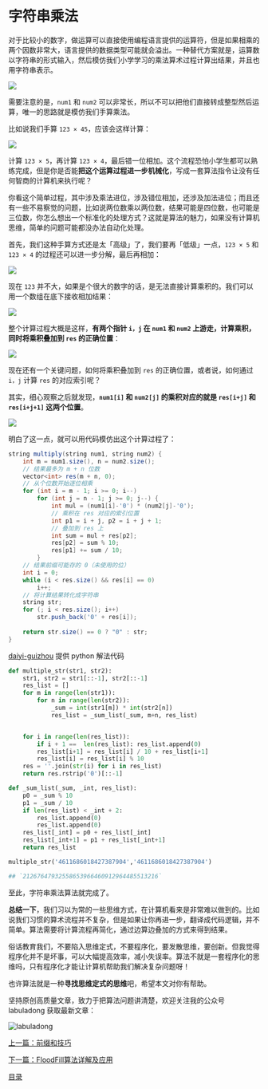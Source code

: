# 字符串乘法

对于比较小的数字，做运算可以直接使用编程语言提供的运算符，但是如果相乘的两个因数非常大，语言提供的数据类型可能就会溢出。一种替代方案就是，运算数以字符串的形式输入，然后模仿我们小学学习的乘法算术过程计算出结果，并且也用字符串表示。

![](../pictures/%E5%AD%97%E7%AC%A6%E4%B8%B2%E4%B9%98%E6%B3%95/title.png)

需要注意的是，`num1` 和 `num2` 可以非常长，所以不可以把他们直接转成整型然后运算，唯一的思路就是模仿我们手算乘法。

比如说我们手算 `123 × 45`，应该会这样计算：

![](../pictures/%E5%AD%97%E7%AC%A6%E4%B8%B2%E4%B9%98%E6%B3%95/1.jpg)

计算 `123 × 5`，再计算 `123 × 4`，最后错一位相加。这个流程恐怕小学生都可以熟练完成，但是你是否能**把这个运算过程进一步机械化**，写成一套算法指令让没有任何智商的计算机来执行呢？

你看这个简单过程，其中涉及乘法进位，涉及错位相加，还涉及加法进位；而且还有一些不易察觉的问题，比如说两位数乘以两位数，结果可能是四位数，也可能是三位数，你怎么想出一个标准化的处理方式？这就是算法的魅力，如果没有计算机思维，简单的问题可能都没办法自动化处理。

首先，我们这种手算方式还是太「高级」了，我们要再「低级」一点，`123 × 5` 和 `123 × 4` 的过程还可以进一步分解，最后再相加：

![](../pictures/%E5%AD%97%E7%AC%A6%E4%B8%B2%E4%B9%98%E6%B3%95/2.jpg)

现在 `123` 并不大，如果是个很大的数字的话，是无法直接计算乘积的。我们可以用一个数组在底下接收相加结果：

![](../pictures/%E5%AD%97%E7%AC%A6%E4%B8%B2%E4%B9%98%E6%B3%95/3.jpg)

整个计算过程大概是这样，**有两个指针 `i，j` 在 `num1` 和 `num2` 上游走，计算乘积，同时将乘积叠加到 `res` 的正确位置**：

![](../pictures/%E5%AD%97%E7%AC%A6%E4%B8%B2%E4%B9%98%E6%B3%95/4.gif)

现在还有一个关键问题，如何将乘积叠加到 `res` 的正确位置，或者说，如何通过 `i，j` 计算 `res` 的对应索引呢？

其实，细心观察之后就发现，**`num1[i]` 和 `num2[j]` 的乘积对应的就是 `res[i+j]` 和 `res[i+j+1]` 这两个位置**。

![](../pictures/%E5%AD%97%E7%AC%A6%E4%B8%B2%E4%B9%98%E6%B3%95/6.jpg)

明白了这一点，就可以用代码模仿出这个计算过程了：

```java
string multiply(string num1, string num2) {
    int m = num1.size(), n = num2.size();
    // 结果最多为 m + n 位数
    vector<int> res(m + n, 0);
    // 从个位数开始逐位相乘
    for (int i = m - 1; i >= 0; i--)
        for (int j = n - 1; j >= 0; j--) {
            int mul = (num1[i]-'0') * (num2[j]-'0');
            // 乘积在 res 对应的索引位置
            int p1 = i + j, p2 = i + j + 1;
            // 叠加到 res 上
            int sum = mul + res[p2];
            res[p2] = sum % 10;
            res[p1] += sum / 10;
        }
    // 结果前缀可能存的 0（未使用的位）
    int i = 0;
    while (i < res.size() && res[i] == 0)
        i++;
    // 将计算结果转化成字符串
    string str;
    for (; i < res.size(); i++)
        str.push_back('0' + res[i]);
    
    return str.size() == 0 ? "0" : str;
}
```

[daiyi-guizhou](https://github.com/daiyi-guizhou/) 提供 python 解法代码
```py
def multiple_str(str1, str2):
    str1, str2 = str1[::-1], str2[::-1]
    res_list = []
    for m in range(len(str1)):
        for n in range(len(str2)):
            _sum = int(str1[m]) * int(str2[n])
            res_list = _sum_list(_sum, m+n, res_list)


    for i in range(len(res_list)):
        if i + 1 ==  len(res_list): res_list.append(0)
        res_list[i+1] = res_list[i] / 10 + res_list[i+1]
        res_list[i] = res_list[i] % 10 
    res = ''.join(str(i) for i in res_list)
    return res.rstrip('0')[::-1]

def _sum_list(_sum, _int, res_list):
    p0 = _sum % 10
    p1 = _sum / 10
    if len(res_list) < _int + 2: 
        res_list.append(0)
        res_list.append(0)
    res_list[_int] = p0 + res_list[_int]
    res_list[_int+1] = p1 + res_list[_int+1]
    return res_list

multiple_str('4611686018427387904','4611686018427387904')

## `21267647932558653966460912964485513216`
```

至此，字符串乘法算法就完成了。

**总结一下**，我们习以为常的一些思维方式，在计算机看来是非常难以做到的。比如说我们习惯的算术流程并不复杂，但是如果让你再进一步，翻译成代码逻辑，并不简单。算法需要将计算流程再简化，通过边算边叠加的方式来得到结果。

俗话教育我们，不要陷入思维定式，不要程序化，要发散思维，要创新。但我觉得程序化并不是坏事，可以大幅提高效率，减小失误率。算法不就是一套程序化的思维吗，只有程序化才能让计算机帮助我们解决复杂问题呀！

也许算法就是一种**寻找思维定式的思维**吧，希望本文对你有帮助。

坚持原创高质量文章，致力于把算法问题讲清楚，欢迎关注我的公众号 labuladong 获取最新文章：

![labuladong](../pictures/labuladong.jpg)


[上一篇：前缀和技巧](../算法思维系列/前缀和技巧.md)

[下一篇：FloodFill算法详解及应用](../算法思维系列/FloodFill算法详解及应用.md)

[目录](../README.md#目录)